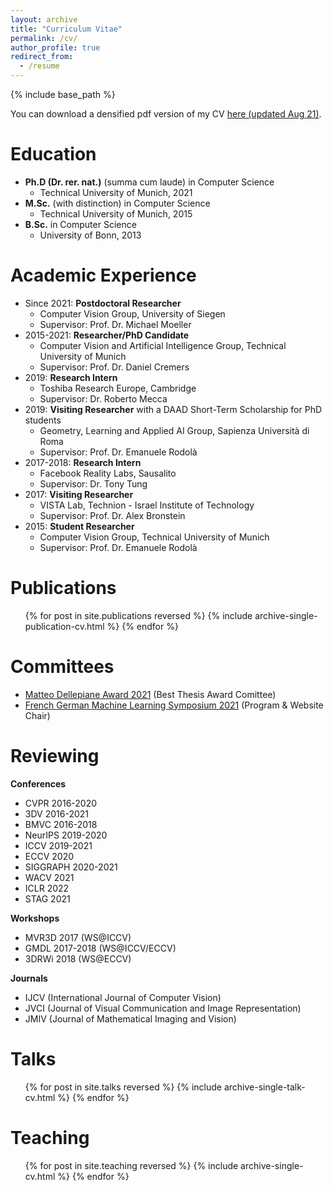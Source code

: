 ```yaml
---
layout: archive
title: "Curriculum Vitae"
permalink: /cv/
author_profile: true
redirect_from:
  - /resume
---
```


{% include base_path %}

You can download a densified pdf version of my CV [here (updated Aug 21)](https://zorah.github.io/files/ZorahLaehner_CV_website_0821.pdf).

Education
======
* **Ph.D (Dr. rer. nat.)** (summa cum laude) in Computer Science
  * Technical University of Munich, 2021
* **M.Sc.** (with distinction) in Computer Science
  * Technical University of Munich, 2015
* **B.Sc.** in Computer Science
  * University of Bonn, 2013

Academic Experience
======
* Since 2021: **Postdoctoral Researcher**
  * Computer Vision Group, University of Siegen
  * Supervisor: Prof. Dr. Michael Moeller
* 2015-2021: **Researcher/PhD Candidate**
  * Computer Vision and Artificial Intelligence Group, Technical University of Munich
  * Supervisor: Prof. Dr. Daniel Cremers
* 2019: **Research Intern**
  * Toshiba Research Europe, Cambridge
  * Supervisor: Dr. Roberto Mecca
* 2019: **Visiting Researcher** with a DAAD Short-Term Scholarship for PhD students
  * Geometry, Learning and Applied AI Group, Sapienza Università di Roma
  * Supervisor: Prof. Dr. Emanuele Rodolà
* 2017-2018: **Research Intern**
  * Facebook Reality Labs, Sausalito
  * Supervisor: Dr. Tony Tung
* 2017: **Visiting Researcher**
  * VISTA Lab, Technion - Israel Institute of Technology
  * Supervisor: Prof. Dr. Alex Bronstein
* 2015: **Student Researcher**
  * Computer Vision Group, Technical University of Munich
  * Supervisor: Prof. Dr. Emanuele Rodolà


Publications
======
  <ul>{% for post in site.publications reversed %}
    {% include archive-single-publication-cv.html %}
  {% endfor %}</ul>


Committees
======

* [Matteo Dellepiane Award 2021](https://fgml2021.in.tum.de/) (Best Thesis Award Comittee)
* [French German Machine Learning Symposium 2021](https://fgml2021.in.tum.de/) (Program & Website Chair)

Reviewing
======

**Conferences**

* CVPR 2016-2020
* 3DV 2016-2021
* BMVC 2016-2018
* NeurIPS 2019-2020
* ICCV 2019-2021
* ECCV 2020
* SIGGRAPH 2020-2021
* WACV 2021
* ICLR 2022
* STAG 2021

**Workshops**

* MVR3D 2017 (WS@ICCV)
* GMDL 2017-2018 (WS@ICCV/ECCV)
* 3DRWi 2018 (WS@ECCV)

**Journals**

* IJCV (International Journal of Computer Vision)
* JVCI (Journal of Visual Communication and Image Representation)
* JMIV (Journal of Mathematical Imaging and Vision)

Talks
======
  <ul>{% for post in site.talks reversed %}
    {% include archive-single-talk-cv.html %}
  {% endfor %}</ul>

Teaching
======
  <ul>{% for post in site.teaching reversed %}
    {% include archive-single-cv.html %}
  {% endfor %}</ul>
